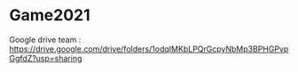 # Game2021
Google drive team : https://drive.google.com/drive/folders/1odqIMKbLPQrGcpyNbMp3BPHGPvpGgfdZ?usp=sharing
